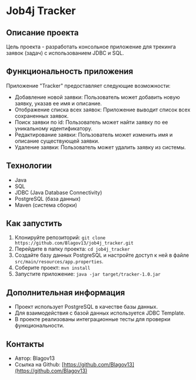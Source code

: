 # Job4j Tracker

## Описание проекта

Цель проекта - разработать консольное приложение для трекинга заявок (задач) с использованием JDBC и SQL.

## Функциональность приложения

Приложение "Tracker" предоставляет следующие возможности:

* Добавление новой заявки: Пользователь может добавить новую заявку, указав ее имя и описание.
* Отображение списка всех заявок:  Приложение выводит список всех сохраненных заявок.
* Поиск заявки по id: Пользователь может найти заявку по ее уникальному идентификатору.
* Редактирование заявки:  Пользователь может изменить имя и описание существующей заявки.
* Удаление заявки:  Пользователь может удалить заявку из системы.

## Технологии

* Java
* SQL
* JDBC (Java Database Connectivity)
* PostgreSQL (база данных)
* Maven (система сборки)

## Как запустить

1. Клонируйте репозиторий: `git clone https://github.com/Blagov13/job4j_tracker.git`
2. Перейдите в папку проекта: `cd job4j_tracker`
3. Создайте базу данных PostgreSQL и настройте доступ к ней в файле `src/main/resources/app.properties`.
4. Соберите проект: `mvn install`
5. Запустите приложение: `java -jar target/tracker-1.0.jar`

## Дополнительная информация

* Проект использует PostgreSQL в качестве базы данных. 
* Для взаимодействия с базой данных используется JDBC Template.
* В проекте реализованы интеграционные тесты для проверки функциональности.

## Контакты

* Автор: Blagov13
* Ссылка на Github: [https://github.com/Blagov13](https://github.com/Blagov13)
